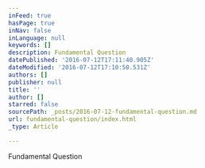```yaml
---
inFeed: true
hasPage: true
inNav: false
inLanguage: null
keywords: []
description: Fundamental Question
datePublished: '2016-07-12T17:11:40.905Z'
dateModified: '2016-07-12T17:10:50.531Z'
authors: []
publisher: null
title: ''
author: []
starred: false
sourcePath: _posts/2016-07-12-fundamental-question.md
url: fundamental-question/index.html
_type: Article

---
```

Fundamental Question
